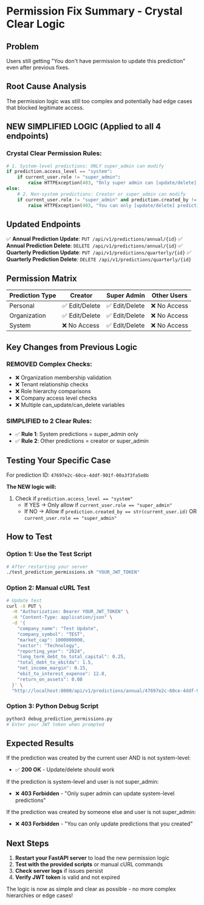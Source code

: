 # Permission Fix Summary - Crystal Clear Logic

## Problem
Users still getting "You don't have permission to update this prediction" even after previous fixes.

## Root Cause Analysis
The permission logic was still too complex and potentially had edge cases that blocked legitimate access.

## NEW SIMPLIFIED LOGIC (Applied to all 4 endpoints)

### Crystal Clear Permission Rules:

```python
# 1. System-level predictions: ONLY super_admin can modify
if prediction.access_level == "system":
    if current_user.role != "super_admin":
        raise HTTPException(403, "Only super admin can [update/delete] system-level predictions")
else:
    # 2. Non-system predictions: Creator or super_admin can modify
    if current_user.role != "super_admin" and prediction.created_by != str(current_user.id):
        raise HTTPException(403, "You can only [update/delete] predictions that you created")
```

## Updated Endpoints

✅ **Annual Prediction Update**: `PUT /api/v1/predictions/annual/{id}`
✅ **Annual Prediction Delete**: `DELETE /api/v1/predictions/annual/{id}`
✅ **Quarterly Prediction Update**: `PUT /api/v1/predictions/quarterly/{id}`
✅ **Quarterly Prediction Delete**: `DELETE /api/v1/predictions/quarterly/{id}`

## Permission Matrix

| Prediction Type | Creator | Super Admin | Other Users |
|----------------|---------|-------------|-------------|
| Personal | ✅ Edit/Delete | ✅ Edit/Delete | ❌ No Access |
| Organization | ✅ Edit/Delete | ✅ Edit/Delete | ❌ No Access |
| System | ❌ No Access | ✅ Edit/Delete | ❌ No Access |

## Key Changes from Previous Logic

### REMOVED Complex Checks:
- ❌ Organization membership validation
- ❌ Tenant relationship checks  
- ❌ Role hierarchy comparisons
- ❌ Company access level checks
- ❌ Multiple can_update/can_delete variables

### SIMPLIFIED to 2 Clear Rules:
- ✅ **Rule 1**: System predictions = super_admin only
- ✅ **Rule 2**: Other predictions = creator or super_admin

## Testing Your Specific Case

For prediction ID: `47697e2c-60ce-4ddf-901f-00a3f3fa5e8b`

**The NEW logic will:**
1. Check if `prediction.access_level == "system"`
   - If YES → Only allow if `current_user.role == "super_admin"`
   - If NO → Allow if `prediction.created_by == str(current_user.id)` OR `current_user.role == "super_admin"`

## How to Test

### Option 1: Use the Test Script
```bash
# After restarting your server
./test_prediction_permissions.sh "YOUR_JWT_TOKEN"
```

### Option 2: Manual cURL Test
```bash
# Update test
curl -X PUT \
  -H "Authorization: Bearer YOUR_JWT_TOKEN" \
  -H "Content-Type: application/json" \
  -d '{
    "company_name": "Test Update",
    "company_symbol": "TEST",
    "market_cap": 1000000000,
    "sector": "Technology", 
    "reporting_year": "2024",
    "long_term_debt_to_total_capital": 0.25,
    "total_debt_to_ebitda": 1.5,
    "net_income_margin": 0.15,
    "ebit_to_interest_expense": 12.0,
    "return_on_assets": 0.08
  }' \
  "http://localhost:8000/api/v1/predictions/annual/47697e2c-60ce-4ddf-901f-00a3f3fa5e8b"
```

### Option 3: Python Debug Script
```bash
python3 debug_prediction_permissions.py
# Enter your JWT token when prompted
```

## Expected Results

If the prediction was created by the current user AND is not system-level:
- ✅ **200 OK** - Update/delete should work

If the prediction is system-level and user is not super_admin:
- ❌ **403 Forbidden** - "Only super admin can update system-level predictions"

If the prediction was created by someone else and user is not super_admin:
- ❌ **403 Forbidden** - "You can only update predictions that you created"

## Next Steps

1. **Restart your FastAPI server** to load the new permission logic
2. **Test with the provided scripts** or manual cURL commands
3. **Check server logs** if issues persist
4. **Verify JWT token** is valid and not expired

The logic is now as simple and clear as possible - no more complex hierarchies or edge cases!
